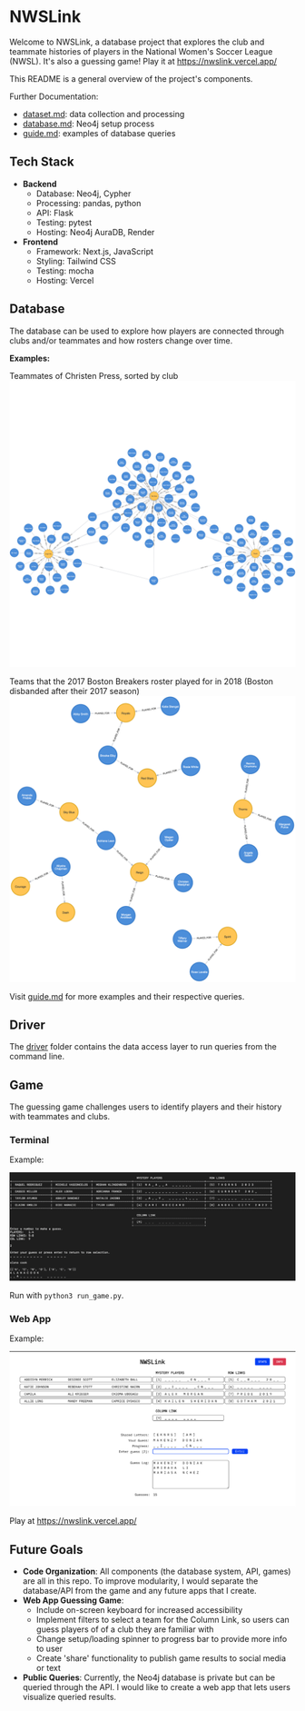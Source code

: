 # NWSLink

Welcome to NWSLink, a database project that explores the club and teammate histories of players in the National Women's Soccer League (NWSL). It's also a guessing game! Play it at https://nwslink.vercel.app/

This README is a general overview of the project's components.

Further Documentation:

- [dataset.md](/documentation/dataset.md): data collection and processing
- [database.md](/documentation/database.md): Neo4j setup process
- [guide.md](/documentation/guide.md): examples of database queries

## Tech Stack

- **Backend**
  - Database: Neo4j, Cypher
  - Processing: pandas, python
  - API: Flask
  - Testing: pytest
  - Hosting: Neo4j AuraDB, Render
- **Frontend**
  - Framework: Next.js, JavaScript
  - Styling: Tailwind CSS
  - Testing: mocha
  - Hosting: Vercel

## Database

The database can be used to explore how players are connected through clubs and/or teammates and how rosters change over time.

**Examples:**

Teammates of Christen Press, sorted by club
![christen press teammates graph](/example-images/find-teammates.png)

Teams that the 2017 Boston Breakers roster played for in 2018 (Boston disbanded after their 2017 season)
![boston breakers dispersal graph](/example-images/dispersal.png)

Visit [guide.md](/documentation/guide.md) for more examples and their respective queries.

## Driver

The [driver](./driver/) folder contains the data access layer to run queries from the command line.

## Game

The guessing game challenges users to identify players and their history with teammates and clubs.

### Terminal

Example:

![game](/example-images/game.png)

Run with `python3 run_game.py`.

### Web App

Example:

![game](/example-images/webapp-game.png)

Play at https://nwslink.vercel.app/

## Future Goals

- **Code Organization**: All components (the database system, API, games) are all in this repo. To improve modularity, I would separate the database/API from the game and any future apps that I create.
- **Web App Guessing Game**:
  - Include on-screen keyboard for increased accessibility
  - Implement filters to select a team for the Column Link, so users can guess players of of a club they are familiar with
  - Change setup/loading spinner to progress bar to provide more info to user
  - Create 'share' functionality to publish game results to social media or text
- **Public Queries**: Currently, the Neo4j database is private but can be queried through the API. I would like to create a web app that lets users visualize queried results.
